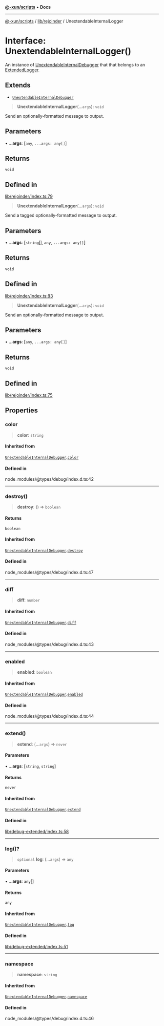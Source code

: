 [**@-xun/scripts**](../../../README.md) • **Docs**

***

[@-xun/scripts](../../../README.md) / [lib/rejoinder](../README.md) / UnextendableInternalLogger

# Interface: UnextendableInternalLogger()

An instance of [UnextendableInternalDebugger](../../debug-extended/interfaces/UnextendableInternalDebugger.md) that that belongs to an
[ExtendedLogger](ExtendedLogger.md).

## Extends

- [`UnextendableInternalDebugger`](../../debug-extended/interfaces/UnextendableInternalDebugger.md)

> **UnextendableInternalLogger**(...`args`): `void`

Send an optionally-formatted message to output.

## Parameters

• ...**args**: [`any`, `...args: any[]`]

## Returns

`void`

## Defined in

[lib/rejoinder/index.ts:79](https://github.com/Xunnamius/xscripts/blob/e4a1e0b3d6a20ae598f5a6feb2cf2b7ba077b6a7/lib/rejoinder/index.ts#L79)

> **UnextendableInternalLogger**(...`args`): `void`

Send a tagged optionally-formatted message to output.

## Parameters

• ...**args**: [`string`[], `any`, `...args: any[]`]

## Returns

`void`

## Defined in

[lib/rejoinder/index.ts:83](https://github.com/Xunnamius/xscripts/blob/e4a1e0b3d6a20ae598f5a6feb2cf2b7ba077b6a7/lib/rejoinder/index.ts#L83)

> **UnextendableInternalLogger**(...`args`): `void`

Send an optionally-formatted message to output.

## Parameters

• ...**args**: [`any`, `...args: any[]`]

## Returns

`void`

## Defined in

[lib/rejoinder/index.ts:75](https://github.com/Xunnamius/xscripts/blob/e4a1e0b3d6a20ae598f5a6feb2cf2b7ba077b6a7/lib/rejoinder/index.ts#L75)

## Properties

### color

> **color**: `string`

#### Inherited from

[`UnextendableInternalDebugger`](../../debug-extended/interfaces/UnextendableInternalDebugger.md).[`color`](../../debug-extended/interfaces/UnextendableInternalDebugger.md#color)

#### Defined in

node\_modules/@types/debug/index.d.ts:42

***

### destroy()

> **destroy**: () => `boolean`

#### Returns

`boolean`

#### Inherited from

[`UnextendableInternalDebugger`](../../debug-extended/interfaces/UnextendableInternalDebugger.md).[`destroy`](../../debug-extended/interfaces/UnextendableInternalDebugger.md#destroy)

#### Defined in

node\_modules/@types/debug/index.d.ts:47

***

### diff

> **diff**: `number`

#### Inherited from

[`UnextendableInternalDebugger`](../../debug-extended/interfaces/UnextendableInternalDebugger.md).[`diff`](../../debug-extended/interfaces/UnextendableInternalDebugger.md#diff)

#### Defined in

node\_modules/@types/debug/index.d.ts:43

***

### enabled

> **enabled**: `boolean`

#### Inherited from

[`UnextendableInternalDebugger`](../../debug-extended/interfaces/UnextendableInternalDebugger.md).[`enabled`](../../debug-extended/interfaces/UnextendableInternalDebugger.md#enabled)

#### Defined in

node\_modules/@types/debug/index.d.ts:44

***

### extend()

> **extend**: (...`args`) => `never`

#### Parameters

• ...**args**: [`string`, `string`]

#### Returns

`never`

#### Inherited from

[`UnextendableInternalDebugger`](../../debug-extended/interfaces/UnextendableInternalDebugger.md).[`extend`](../../debug-extended/interfaces/UnextendableInternalDebugger.md#extend)

#### Defined in

[lib/debug-extended/index.ts:58](https://github.com/Xunnamius/xscripts/blob/e4a1e0b3d6a20ae598f5a6feb2cf2b7ba077b6a7/lib/debug-extended/index.ts#L58)

***

### log()?

> `optional` **log**: (...`args`) => `any`

#### Parameters

• ...**args**: `any`[]

#### Returns

`any`

#### Inherited from

[`UnextendableInternalDebugger`](../../debug-extended/interfaces/UnextendableInternalDebugger.md).[`log`](../../debug-extended/interfaces/UnextendableInternalDebugger.md#log)

#### Defined in

[lib/debug-extended/index.ts:51](https://github.com/Xunnamius/xscripts/blob/e4a1e0b3d6a20ae598f5a6feb2cf2b7ba077b6a7/lib/debug-extended/index.ts#L51)

***

### namespace

> **namespace**: `string`

#### Inherited from

[`UnextendableInternalDebugger`](../../debug-extended/interfaces/UnextendableInternalDebugger.md).[`namespace`](../../debug-extended/interfaces/UnextendableInternalDebugger.md#namespace)

#### Defined in

node\_modules/@types/debug/index.d.ts:46
